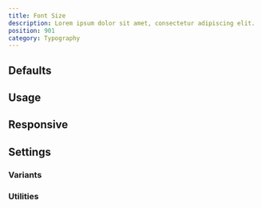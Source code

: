 ```yaml
---
title: Font Size
description: Lorem ipsum dolor sit amet, consectetur adipiscing elit.
position: 901
category: Typography
---
```


## Defaults

<TableGenerateTheme
  set="text"
  :rules="{
    'text': ['font-size'],
}"></TableGenerateTheme>

## Usage

## Responsive

## Settings

### Variants

### Utilities
